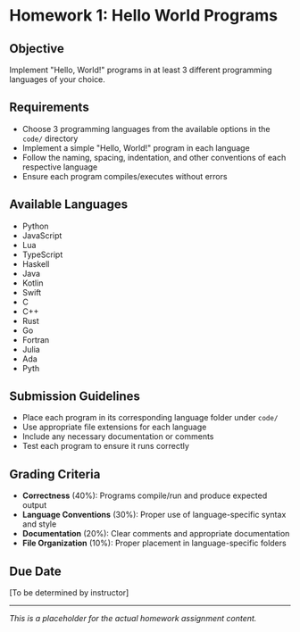 # Homework 1: Hello World Programs

## Objective
Implement "Hello, World!" programs in at least 3 different programming languages of your choice.

## Requirements
- Choose 3 programming languages from the available options in the `code/` directory
- Implement a simple "Hello, World!" program in each language
- Follow the naming, spacing, indentation, and other conventions of each respective language
- Ensure each program compiles/executes without errors

## Available Languages
- Python
- JavaScript
- Lua
- TypeScript
- Haskell
- Java
- Kotlin
- Swift
- C
- C++
- Rust
- Go
- Fortran
- Julia
- Ada
- Pyth

## Submission Guidelines
- Place each program in its corresponding language folder under `code/`
- Use appropriate file extensions for each language
- Include any necessary documentation or comments
- Test each program to ensure it runs correctly

## Grading Criteria
- **Correctness** (40%): Programs compile/run and produce expected output
- **Language Conventions** (30%): Proper use of language-specific syntax and style
- **Documentation** (20%): Clear comments and appropriate documentation
- **File Organization** (10%): Proper placement in language-specific folders

## Due Date
[To be determined by instructor]

---

*This is a placeholder for the actual homework assignment content.*